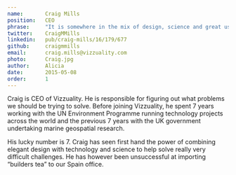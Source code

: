 ```yaml
---
name:       Craig Mills
position:   CEO
phrase:     "It is somewhere in the mix of design, science and great user experience where we create the stories that matter"
twitter:    CraigMMills
linkedin:   pub/craig-mills/16/179/677
github:		craigmmills
email:      craig.mills@vizzuality.com
photo:      Craig.jpg
author:     Alicia
date:       2015-05-08
order: 		1
---
```


Craig is CEO of Vizzuality.  He is responsible for figuring out what problems we should be trying to solve. Before joining Vizzuality, he spent 7 years working with the UN Environment Programme running technology projects across the world and the previous 7 years with the UK government undertaking marine geospatial research. 

His lucky number is 7. Craig has seen first hand the power of combining elegant design with technology and science to help solve really very difficult challenges. He has however been unsuccessful at importing “builders tea” to our Spain office.